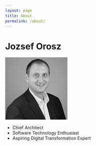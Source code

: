 ```yaml
---
layout: page
title: About
permalink: /about/
---
```

# Jozsef Orosz

![jozsef](/images/JO.jpg "Jozsef")

* Chief Architect
* Software Technology Enthusiast
* Aspiring Digital Transformation Expert
